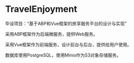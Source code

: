 # TravelEnjoyment

毕设项目：“基于ABP和Vue框架的旅享服务平台的设计与实现”

采用ABP框架作为后端微服务，提供Web服务。

采用Vue框架作为前端服务，设计前台与后台，提供给用户使用。

数据库使用PostgreSQL，使用Minio作为S3对象存储服务。